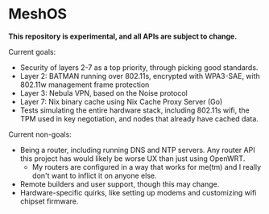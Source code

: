 # MeshOS

**This repository is experimental, and all APIs are subject to change.**

Current goals:

- Security of layers 2-7 as a top priority, through picking good standards.
- Layer 2: BATMAN running over 802.11s, encrypted with WPA3-SAE, with 802.11w management frame protection
- Layer 3: Nebula VPN, based on the Noise protocol
- Layer 7: Nix binary cache using Nix Cache Proxy Server (Go)
- Tests simulating the entire hardware stack, including 802.11s wifi, the TPM used in key negotiation, and nodes that already have cached data.

Current non-goals:

- Being a router, including running DNS and NTP servers. Any router API this project has would likely be worse UX than just using OpenWRT.
    - My routers are configured in a way that works for me(tm) and I really don't want to inflict it on anyone else.
- Remote builders and user support, though this may change.
- Hardware-specific quirks, like setting up modems and customizing wifi chipset firmware.
